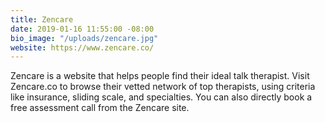```yaml
---
title: Zencare
date: 2019-01-16 11:55:00 -08:00
bio_image: "/uploads/zencare.jpg"
website: https://www.zencare.co/
---
```


Zencare is a website that helps people find their ideal talk therapist. Visit Zencare.co to browse their vetted network of top therapists, using criteria like insurance, sliding scale, and specialties. You can also directly book a free assessment call from the Zencare site.